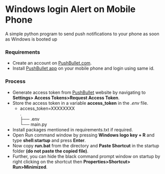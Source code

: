 <h1> Windows login Alert on Mobile Phone</h1>
A simple python program to send push notifications to your phone as soon as Windows is booted up

### Requirements
* Create an account on <a href="https://www.pushbullet.com/">PushBullet.com</a>.
* Install <a href="https://play.google.com/store/apps/details?id=com.pushbullet.android">PushBullet app</a> on your 
mobile phone and login using same id.

### Process
* Generate access token from <a href="https://www.pushbullet.com/">PushBullet</a> website by navigating to **Settings>
Access Tokens>Request Access Token**.
* Store the access token in a variable **access_token** in the *.env* file.
    - access_token=XXXXXXXX<br>
    .<br>
    ├── .env<br>
    └── main.py
* Install packages mentioned in requirements.txt if required.
* Open Run command window by pressing **Windows logo key + R** and type **shell:startup** and press **Enter**.
* Now copy **run.bat** from the directory and **Paste Shortcut** in the startup folder **(do not paste the copied file)**.
* Further, you can hide the black command prompt window on startup by right clicking on the shortcut then **Properties>Shortcut>
Run>Minimized**. 

